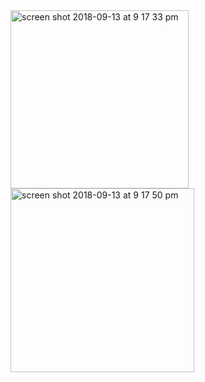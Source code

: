 <img width="285" alt="screen shot 2018-09-13 at 9 17 33 pm" src="https://user-images.githubusercontent.com/16461731/45495135-d4eec880-b79c-11e8-8a28-3fc79c5a2559.png">

<img width="294" alt="screen shot 2018-09-13 at 9 17 50 pm" src="https://user-images.githubusercontent.com/16461731/45495190-f485f100-b79c-11e8-8d90-4a2e8d4feafc.png">
